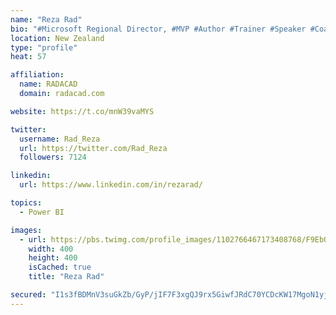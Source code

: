 ```yaml
---
name: "Reza Rad"
bio: "#Microsoft Regional Director, #MVP #Author #Trainer #Speaker #Coach #Consultant #PowerBI "
location: New Zealand
type: "profile"
heat: 57

affiliation:
  name: RADACAD
  domain: radacad.com

website: https://t.co/mnW39vaMYS

twitter:
  username: Rad_Reza
  url: https://twitter.com/Rad_Reza
  followers: 7124

linkedin:
  url: https://www.linkedin.com/in/rezarad/

topics:
  - Power BI

images:
  - url: https://pbs.twimg.com/profile_images/1102766467173408768/F9EbQENa_400x400.png
    width: 400
    height: 400
    isCached: true
    title: "Reza Rad"

secured: "I1s3fBDMnV3suGkZb/GyP/jIF7F3xgQJ9rx5GiwfJRdC70YCDcKW17MgoN1yjWn4Y0MiKyjJNanlcJC4AARZ+81lFroRJlrsLHHYjq1gzD2QxpU6sa5cFPhSlAKVijgvy/v2mL6Tc2tfGFic1jnpurVCmjmBmia5U+FQvrMtqpG1cs2WSsz00Abg3Q06ZZ5fFAUYpw4Lfz/QcU5GO+hW87xRKLBzxpUULxKBmc5bQzoGD/UnFr6gcppYNvlcim4m/ZL/v3xv0pM5kVY09HpP1BlkShAaLrMUVh0XUCrh7h2yZsPcZ1B7I3IFPYaS3V/yivVFY6B8MZ3LiOCRFm6gGnkCeEwwxA1041Fmy/dJOZrOeY/Hc30B0aHUFr2RhOvU/FjYmM+izsy6+unKHx0CxH3HE+28MTuSrpPZGl7uKgM=;QVxdtBjLO9eqXVhRZNeanw=="
---
```


